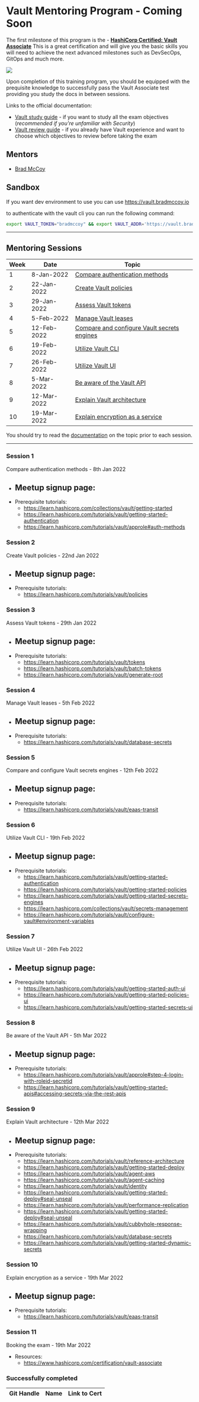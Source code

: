 # Vault Mentoring Program - Coming Soon

The first milestone of this program is the - [**HashiCorp Certified: Vault Associate**](https://www.hashicorp.com/certification/terraform-associate) This is a great certification and will give you the basic skills you will need to achieve the next advanced milestones such as DevSecOps, GitOps and much more.

<a href="https://www.hashicorp.com/certification/vault-associate">
    <img src = "https://www.datocms-assets.com/2885/1620155126-brandhcvaultprimaryattributedcolorwhite.svg?w=200"/>
</a>

Upon completion of this training program, you should be equipped with the prequisite knowledge to successfully pass the Vault Associate test providing you study the docs in between sessions.

Links to the official documentation:
- [Vault study guide](https://learn.hashicorp.com/tutorials/vault/associate-study) - if you want to study all the exam objectives (*recommended if you're unfamiliar with Security*)
- [Vault review guide](https://learn.hashicorp.com/tutorials/vault/associate-review?in=vault/associate-cert) - if you already have Vault experience and want to choose which objectives to review before taking the exam

## Mentors
- [Brad McCoy](https://github.com/bradmccoydev)

## Sandbox
If you want dev environment to use you can use https://vault.bradmccoy.io

to authenticate with the vault cli you can run the following command:

```bash
export VAULT_TOKEN="bradmccoy" && export VAULT_ADDR='https://vault.bradmccoy.io'
```

---
## Mentoring Sessions
| Week | Date | Topic |
| --- | --- | --- |
| 1 | 8-Jan-2022 | [Compare authentication methods](#Session-1)|
| 2 | 22-Jan-2022 | [Create Vault policies](#Session-2)|
| 3 | 29-Jan-2022 | [Assess Vault tokens](#Session-3)|
| 4 | 5-Feb-2022 | [Manage Vault leases](#Session-4)|
| 5 | 12-Feb-2022 | [Compare and configure Vault secrets engines](#Session-5)|
| 6 | 19-Feb-2022 | [Utilize Vault CLI](#Session-6)|
| 7 | 26-Feb-2022 | [Utilize Vault UI](#Session-7)|
| 8 | 5-Mar-2022 | [Be aware of the Vault API](#Session-8)|
| 9 | 12-Mar-2022 | [Explain Vault architecture](#Session-9)|
| 10 | 19-Mar-2022 | [Explain encryption as a service](#Session-9)|

You should try to read the [documentation](https://learn.hashicorp.com/tutorials/terraform/associate-review?in=terraform/certification) on the topic prior to each session.

---
### Session 1
Compare authentication methods - 8th Jan 2022
- Meetup signup page: 
    - 
- Prerequisite tutorials: 
    - https://learn.hashicorp.com/collections/vault/getting-started
    - https://learn.hashicorp.com/tutorials/vault/getting-started-authentication
    - https://learn.hashicorp.com/tutorials/vault/approle#auth-methods

### Session 2
Create Vault policies - 22nd Jan 2022
- Meetup signup page: 
    - 
- Prerequisite tutorials: 
    - https://learn.hashicorp.com/tutorials/vault/policies

### Session 3
Assess Vault tokens - 29th Jan 2022
- Meetup signup page: 
    - 
- Prerequisite tutorials: 
    - https://learn.hashicorp.com/tutorials/vault/tokens
    - https://learn.hashicorp.com/tutorials/vault/batch-tokens
    - https://learn.hashicorp.com/tutorials/vault/generate-root

### Session 4
Manage Vault leases - 5th Feb 2022
- Meetup signup page: 
    - 
- Prerequisite tutorials: 
    - https://learn.hashicorp.com/tutorials/vault/database-secrets

### Session 5
Compare and configure Vault secrets engines - 12th Feb 2022
- Meetup signup page: 
    - 
- Prerequisite tutorials: 
    - https://learn.hashicorp.com/tutorials/vault/eaas-transit

### Session 6
Utilize Vault CLI - 19th Feb 2022
- Meetup signup page: 
    - 
- Prerequisite tutorials: 
    - https://learn.hashicorp.com/tutorials/vault/getting-started-authentication
    - https://learn.hashicorp.com/tutorials/vault/getting-started-policies
    - https://learn.hashicorp.com/tutorials/vault/getting-started-secrets-engines
    - https://learn.hashicorp.com/collections/vault/secrets-management
    - https://learn.hashicorp.com/tutorials/vault/configure-vault#environment-variables

### Session 7
Utilize Vault UI - 26th Feb 2022
- Meetup signup page: 
    - 
- Prerequisite tutorials: 
    - https://learn.hashicorp.com/tutorials/vault/getting-started-auth-ui
    - https://learn.hashicorp.com/tutorials/vault/getting-started-policies-ui
    - https://learn.hashicorp.com/tutorials/vault/getting-started-secrets-ui

### Session 8
Be aware of the Vault API - 5th Mar 2022
- Meetup signup page: 
    - 
- Prerequisite tutorials: 
    - https://learn.hashicorp.com/tutorials/vault/approle#step-4-login-with-roleid-secretid
    - https://learn.hashicorp.com/tutorials/vault/getting-started-apis#accessing-secrets-via-the-rest-apis

### Session 9
Explain Vault architecture - 12th Mar 2022
- Meetup signup page: 
    - 
- Prerequisite tutorials: 
    - https://learn.hashicorp.com/tutorials/vault/reference-architecture
    - https://learn.hashicorp.com/tutorials/vault/getting-started-deploy
    - https://learn.hashicorp.com/tutorials/vault/agent-aws
    - https://learn.hashicorp.com/tutorials/vault/agent-caching
    - https://learn.hashicorp.com/tutorials/vault/identity
    - https://learn.hashicorp.com/tutorials/vault/getting-started-deploy#seal-unseal
    - https://learn.hashicorp.com/tutorials/vault/performance-replication
    - https://learn.hashicorp.com/tutorials/vault/getting-started-deploy#seal-unseal
    - https://learn.hashicorp.com/tutorials/vault/cubbyhole-response-wrapping
    - https://learn.hashicorp.com/tutorials/vault/database-secrets
    - https://learn.hashicorp.com/tutorials/vault/getting-started-dynamic-secrets

### Session 10
Explain encryption as a service - 19th Mar 2022
- Meetup signup page: 
    - 
- Prerequisite tutorials: 
    - https://learn.hashicorp.com/tutorials/vault/eaas-transit

### Session 11
Booking the exam - 19th Mar 2022
- Resources:
    - https://www.hashicorp.com/certification/vault-associate

### Successfully completed
| Git Handle | Name | Link to Cert |
| --- | --- | --- |
